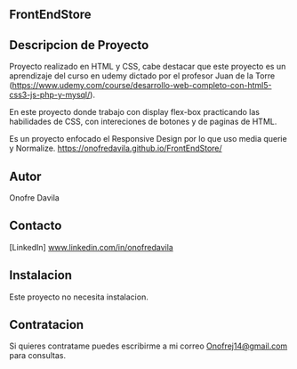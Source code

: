 ## FrontEndStore
## Descripcion de Proyecto
Proyecto realizado en HTML y CSS, cabe destacar que este proyecto es un aprendizaje del curso en udemy dictado por el profesor Juan de la Torre (https://www.udemy.com/course/desarrollo-web-completo-con-html5-css3-js-php-y-mysql/).

En este proyecto donde trabajo con display flex-box practicando las habilidades de CSS, con intereciones de botones y de paginas de HTML.

Es un proyecto enfocado el Responsive Design por lo que uso media querie y Normalize.
https://onofredavila.github.io/FrontEndStore/

## Autor
Onofre Davila

## Contacto
[LinkedIn] www.linkedin.com/in/onofredavila

## Instalacion
Este proyecto no necesita instalacion.

## Contratacion
Si quieres contratame puedes escribirme a mi correo Onofrej14@gmail.com para consultas.
